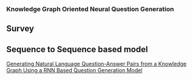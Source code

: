 ### Knowledge Graph Oriented Neural Question Generation

## Survey

## Sequence to Sequence based model

[Generating Natural Language Question-Answer Pairs from a Knowledge Graph Using a RNN Based Question Generation Model](https://www.aclweb.org/anthology/E17-1036/)
